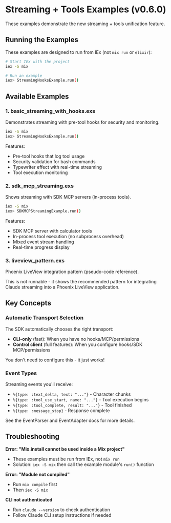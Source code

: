 # Streaming + Tools Examples (v0.6.0)

These examples demonstrate the new streaming + tools unification feature.

## Running the Examples

These examples are designed to run from IEx (not `mix run` or `elixir`):

```bash
# Start IEx with the project
iex -S mix

# Run an example
iex> StreamingHooksExample.run()
```

## Available Examples

### 1. basic_streaming_with_hooks.exs
Demonstrates streaming with pre-tool hooks for security and monitoring.

```bash
iex -S mix
iex> StreamingHooksExample.run()
```

Features:
- Pre-tool hooks that log tool usage
- Security validation for bash commands
- Typewriter effect with real-time streaming
- Tool execution monitoring

### 2. sdk_mcp_streaming.exs
Shows streaming with SDK MCP servers (in-process tools).

```bash
iex -S mix
iex> SDKMCPStreamingExample.run()
```

Features:
- SDK MCP server with calculator tools
- In-process tool execution (no subprocess overhead)
- Mixed event stream handling
- Real-time progress display

### 3. liveview_pattern.exs
Phoenix LiveView integration pattern (pseudo-code reference).

This is not runnable - it shows the recommended pattern for integrating
Claude streaming into a Phoenix LiveView application.

## Key Concepts

### Automatic Transport Selection

The SDK automatically chooses the right transport:

- **CLI-only** (fast): When you have no hooks/MCP/permissions
- **Control client** (full features): When you configure hooks/SDK MCP/permissions

You don't need to configure this - it just works!

### Event Types

Streaming events you'll receive:

- `%{type: :text_delta, text: "..."}` - Character chunks
- `%{type: :tool_use_start, name: "..."}` - Tool execution begins
- `%{type: :tool_complete, result: "..."}` - Tool finished
- `%{type: :message_stop}` - Response complete

See the EventParser and EventAdapter docs for more details.

## Troubleshooting

**Error: "Mix.install cannot be used inside a Mix project"**
- These examples must be run from IEx, not `mix run`
- Solution: `iex -S mix` then call the example module's `run()` function

**Error: "Module not compiled"**
- Run `mix compile` first
- Then `iex -S mix`

**CLI not authenticated**
- Run `claude --version` to check authentication
- Follow Claude CLI setup instructions if needed
